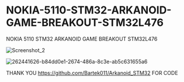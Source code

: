 # NOKIA-5110-STM32-ARKANOID-GAME-BREAKOUT-STM32L476
NOKIA 5110 STM32 ARKANOID GAME BREAKOUT STM32L476

![Screenshot_2](https://github.com/offpic/NOKIA-5110-STM32-ARKANOID-GAME-BREAKOUT-STM32L476/assets/31142397/ca6ced1a-3f6a-4280-a77f-95cbe011d43e)

![262441626-b84dd0e1-2674-486a-8c3e-ab5c631655a6](https://github.com/offpic/NOKIA-5110-STM32-ARKANOID-GAME-BREAKOUT-STM32L476/assets/31142397/f7141200-a6d0-4f08-bb84-ac5c67b03632)


THANK YOU https://github.com/Bartek011/Arkanoid_STM32 FOR CODE
